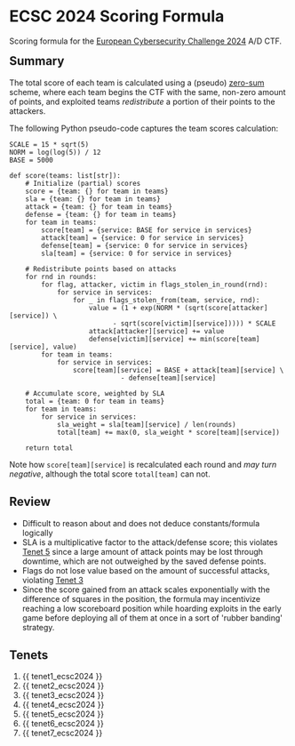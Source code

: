 # ECSC 2024 Scoring Formula

<div class=page-badges>
<a href="https://github.com/attacking-lab/scoring-playground" class=badge-formula></a>
<a href="https://github.com/attacking-lab/scoring-playground" class=badge-dataset></a>
</div>

Scoring formula for the
[European Cybersecurity Challenge 2024](https://ecsc2024.it/) A/D CTF.
<div style="margin-bottom:-1em"></div>


## Summary

The total score of each team is calculated using a
(pseudo) [zero-sum](https://en.wikipedia.org/wiki/Zero-sum_game) scheme,
where each team begins the CTF with the same, non-zero amount of points, and
exploited teams *redistribute* a portion of their points to the attackers.

The following Python pseudo-code captures the team scores calculation:

``` python3
SCALE = 15 * sqrt(5)
NORM = log(log(5)) / 12
BASE = 5000

def score(teams: list[str]):
    # Initialize (partial) scores
    score = {team: {} for team in teams}
    sla = {team: {} for team in teams}
    attack = {team: {} for team in teams}
    defense = {team: {} for team in teams}
    for team in teams:
        score[team] = {service: BASE for service in services}
        attack[team] = {service: 0 for service in services}
        defense[team] = {service: 0 for service in services}
        sla[team] = {service: 0 for service in services}

    # Redistribute points based on attacks
    for rnd in rounds:
        for flag, attacker, victim in flags_stolen_in_round(rnd):
            for service in services:
                for _ in flags_stolen_from(team, service, rnd):
                    value = (1 + exp(NORM * (sqrt(score[attacker][service]) \
                          - sqrt(score[victim][service])))) * SCALE
                    attack[attacker][service] += value
                    defense[victim][service] += min(score[team][service], value)
        for team in teams:
            for service in services:
                score[team][service] = BASE + attack[team][service] \
                            - defense[team][service]

    # Accumulate score, weighted by SLA
    total = {team: 0 for team in teams}
    for team in teams:
        for service in services:
            sla_weight = sla[team][service] / len(rounds)
            total[team] += max(0, sla_weight * score[team][service])

    return total
```

Note how `score[team][service]` is recalculated each round and *may turn negative*,
although the total score `total[team]` can not.


## Review

- Difficult to reason about and does not deduce constants/formula logically
- SLA is a multiplicative factor to the attack/defense score; this violates
  [Tenet 5](../tenets/#the_cost_of_downtime_must_not_outweigh_the_benefits_of_patching) since a large amount of attack points may be lost through downtime, which are not outweighed by the saved defense points.
- Flags do not lose value based on the amount of successful attacks,
  violating [Tenet 3](../tenets/#flag_value_must_diminish_with_more_successful_attacks)
- Since the score gained from an attack scales exponentially with the
  difference of squares in the position, the formula may incentivize
  reaching a low scoreboard position while hoarding exploits in the early game
  before deploying all of them at once in a sort of 'rubber banding' strategy.


## Tenets

1. {{ tenet1_ecsc2024 }}
2. {{ tenet2_ecsc2024 }}
3. {{ tenet3_ecsc2024 }}
4. {{ tenet4_ecsc2024 }}
5. {{ tenet5_ecsc2024 }}
6. {{ tenet6_ecsc2024 }}
7. {{ tenet7_ecsc2024 }}
